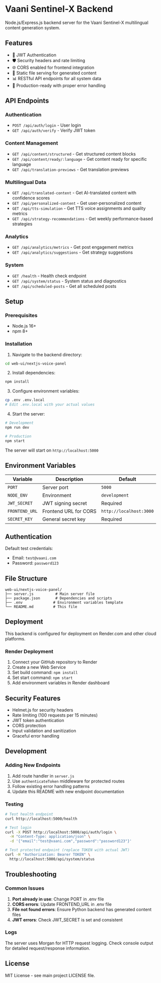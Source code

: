 # Vaani Sentinel-X Backend

Node.js/Express.js backend server for the Vaani Sentinel-X multilingual content generation system.

## Features

- 🔐 JWT Authentication
- 🛡️ Security headers and rate limiting
- 🌐 CORS enabled for frontend integration
- 📁 Static file serving for generated content
- 📊 RESTful API endpoints for all system data
- 🚀 Production-ready with proper error handling

## API Endpoints

### Authentication
- `POST /api/auth/login` - User login
- `GET /api/auth/verify` - Verify JWT token

### Content Management
- `GET /api/content/structured` - Get structured content blocks
- `GET /api/content/ready/:language` - Get content ready for specific language
- `GET /api/translation-previews` - Get translation previews

### Multilingual Data
- `GET /api/translated-content` - Get AI-translated content with confidence scores
- `GET /api/personalized-content` - Get user-personalized content
- `GET /api/tts-simulation` - Get TTS voice assignments and quality metrics
- `GET /api/strategy-recommendations` - Get weekly performance-based strategies

### Analytics
- `GET /api/analytics/metrics` - Get post engagement metrics
- `GET /api/analytics/suggestions` - Get strategy suggestions

### System
- `GET /health` - Health check endpoint
- `GET /api/system/status` - System status and diagnostics
- `GET /api/scheduled-posts` - Get all scheduled posts

## Setup

### Prerequisites
- Node.js 16+ 
- npm 8+

### Installation

1. Navigate to the backend directory:
```bash
cd web-ui/nextjs-voice-panel
```

2. Install dependencies:
```bash
npm install
```

3. Configure environment variables:
```bash
cp .env .env.local
# Edit .env.local with your actual values
```

4. Start the server:
```bash
# Development
npm run dev

# Production
npm start
```

The server will start on `http://localhost:5000`

## Environment Variables

| Variable | Description | Default |
|----------|-------------|---------|
| `PORT` | Server port | `5000` |
| `NODE_ENV` | Environment | `development` |
| `JWT_SECRET` | JWT signing secret | Required |
| `FRONTEND_URL` | Frontend URL for CORS | `http://localhost:3000` |
| `SECRET_KEY` | General secret key | Required |

## Authentication

Default test credentials:
- Email: `test@vaani.com`
- Password: `password123`

## File Structure

```
web-ui/nextjs-voice-panel/
├── server.js          # Main server file
├── package.json       # Dependencies and scripts
├── .env              # Environment variables template
└── README.md         # This file
```

## Deployment

This backend is configured for deployment on Render.com and other cloud platforms.

### Render Deployment

1. Connect your GitHub repository to Render
2. Create a new Web Service
3. Set build command: `npm install`
4. Set start command: `npm start`
5. Add environment variables in Render dashboard

## Security Features

- Helmet.js for security headers
- Rate limiting (100 requests per 15 minutes)
- JWT token authentication
- CORS protection
- Input validation and sanitization
- Graceful error handling

## Development

### Adding New Endpoints

1. Add route handler in `server.js`
2. Use `authenticateToken` middleware for protected routes
3. Follow existing error handling patterns
4. Update this README with new endpoint documentation

### Testing

```bash
# Test health endpoint
curl http://localhost:5000/health

# Test login
curl -X POST http://localhost:5000/api/auth/login \
  -H "Content-Type: application/json" \
  -d '{"email":"test@vaani.com","password":"password123"}'

# Test protected endpoint (replace TOKEN with actual JWT)
curl -H "Authorization: Bearer TOKEN" \
  http://localhost:5000/api/system/status
```

## Troubleshooting

### Common Issues

1. **Port already in use**: Change PORT in .env file
2. **CORS errors**: Update FRONTEND_URL in .env file
3. **File not found errors**: Ensure Python backend has generated content files
4. **JWT errors**: Check JWT_SECRET is set and consistent

### Logs

The server uses Morgan for HTTP request logging. Check console output for detailed request/response information.

## License

MIT License - see main project LICENSE file.
